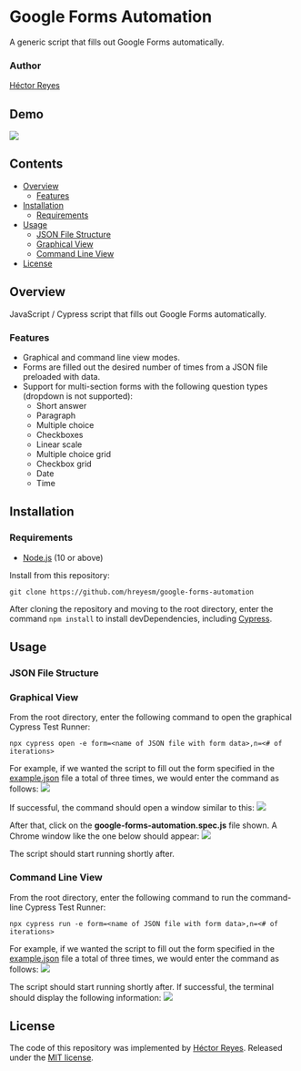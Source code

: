 # Google Forms Automation
A generic script that fills out Google Forms automatically.

### Author
[Héctor Reyes](https://github.com/hreyesm)

## Demo
![](./img/demo.gif)

## Contents
* [Overview](#overview)
  * [Features](#features)
* [Installation](#installation)
  * [Requirements](#requirements)
* [Usage](#usage)
  * [JSON File Structure](#json-file-structure)
  * [Graphical View](#graphical-view)
  * [Command Line View](#command-line-view)
* [License](#license)

## Overview
JavaScript / Cypress script that fills out Google Forms automatically.

### Features
* Graphical and command line view modes.
* Forms are filled out the desired number of times from a JSON file preloaded with data.
* Support for multi-section forms with the following question types (dropdown is not supported):
  * Short answer
  * Paragraph
  * Multiple choice
  * Checkboxes
  * Linear scale
  * Multiple choice grid
  * Checkbox grid
  * Date
  * Time
 
## Installation

### Requirements
* [Node.js](https://nodejs.org/en/) (10 or above)

Install from this repository:
```
git clone https://github.com/hreyesm/google-forms-automation
```

After cloning the repository and moving to the root directory, enter the command `npm install` to install devDependencies, including [Cypress](https://www.cypress.io/).

## Usage

### JSON File Structure

### Graphical View
From the root directory, enter the following command to open the graphical Cypress Test Runner:
```
npx cypress open -e form=<name of JSON file with form data>,n=<# of iterations>
```
For example, if we wanted the script to fill out the form specified in the [example.json](./cypress/fixtures/example.json) file a total of three times, we would enter the command as follows:
![](./img/open.jpg)

If successful, the command should open a window similar to this:
![](./img/test-runner.jpg)

After that, click on the **google-forms-automation.spec.js** file shown. A Chrome window like the one below should appear:
![](./img/chrome.jpg)

The script should start running shortly after.

### Command Line View
From the root directory, enter the following command to run the command-line Cypress Test Runner:
```
npx cypress run -e form=<name of JSON file with form data>,n=<# of iterations>
```
For example, if we wanted the script to fill out the form specified in the [example.json](./cypress/fixtures/example.json) file a total of three times, we would enter the command as follows:
![](./img/run.jpg)

The script should start running shortly after. If successful, the terminal should display the following information:
![](./img/command-line.jpg)

## License
The code of this repository was implemented by [Héctor Reyes](https://github.com/hreyesm). Released under the [MIT license](./LICENSE).
